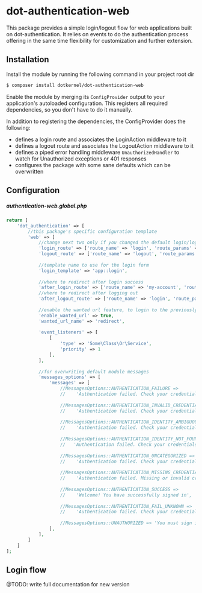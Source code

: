 # dot-authentication-web
This package provides a simple login/logout flow for web applications built on dot-authentication. It relies on events to do the authentication process offering in the same time flexibility for customization and further extension.

## Installation

Install the module by running the following command in your project root dir
```bash
$ composer install dotkernel/dot-authentication-web
```

Enable the module by merging its `ConfigProvider` output to your application's autoloaded configuration.
This registers all required dependencies, so you don't have to do it manually.

In addition to registering the dependencies, the ConfigProvider does the following:
* defines a login route and associates the LoginAction middleware to it
* defines a logout route and associates the LogoutAction middleware to it
* defines a piped error handling middleware `UnauthorizedHandler` to watch for Unauthorized exceptions or 401 responses
* configures the package with some sane defaults which can be overwritten

## Configuration

##### authentication-web.global.php
```php
return [
    'dot_authentication' => [
        //this package's specific configuration template
        'web' => [
            //change next two only if you changed the default login/logout routes
            'login_route' => ['route_name' => 'login', 'route_params' => [], 'query_params' => []],
            'logout_route' => ['route_name' => 'logout', 'route_params' => []],
            
            //template name to use for the login form
            'login_template' => 'app::login',
            
            //where to redirect after login success
            'after_login_route' => ['route_name' => 'my-account', 'route_params' => []],
            //where to redirect after logging out
            'after_logout_route' => ['route_name' => 'login', 'route_params' => []],
            
            //enable the wanted url feature, to login to the previously requested uri after login
            'enable_wanted_url' => true,
            'wanted_url_name' => 'redirect',
            
            'event_listeners' => [
                [
                    'type' => 'Some\Class\Or\Service',
                    'priority' => 1
                ],
            ],
            
            //for overwriting default module messages
            'messages_options' => [
                'messages' => [
                    //MessagesOptions::AUTHENTICATION_FAILURE =>
                    //    'Authentication failed. Check your credentials and try again',
                    
                    //MessagesOptions::AUTHENTICATION_INVALID_CREDENTIALS =>
                    //    'Authentication failed. Check your credentials and try again',
                    
                    //MessagesOptions::AUTHENTICATION_IDENTITY_AMBIGUOUS =>
                    //    'Authentication failed. Check your credentials and try again',
                    
                    //MessagesOptions::AUTHENTICATION_IDENTITY_NOT_FOUND =>
                    //   'Authentication failed. Check your credentials and try again',
                    
                    //MessagesOptions::AUTHENTICATION_UNCATEGORIZED =>
                    //    'Authentication failed. Check your credentials and try again',
                    
                    //MessagesOptions::AUTHENTICATION_MISSING_CREDENTIALS =>
                    //    'Authentication failed. Missing or invalid credentials',
                    
                    //MessagesOptions::AUTHENTICATION_SUCCESS =>
                    //    'Welcome! You have successfully signed in',
                    
                    //MessagesOptions::AUTHENTICATION_FAIL_UNKNOWN =>
                    //    'Authentication failed. Check your credentials and try again',
                    
                    //MessagesOptions::UNAUTHORIZED => 'You must sign in first to access the requested content',
                ],
            ],
        ]
    ]
];
```

## Login flow

@TODO: write full documentation for new version
